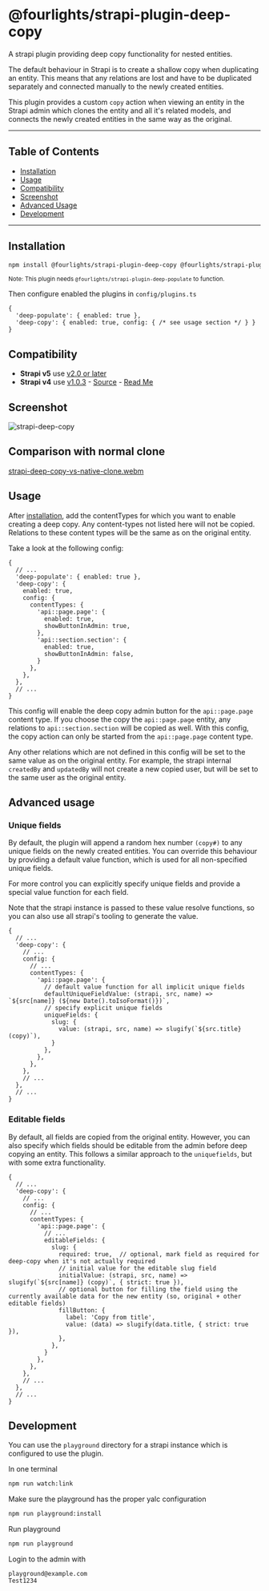 # @fourlights/strapi-plugin-deep-copy

A strapi plugin providing deep copy functionality for nested entities.

The default behaviour in Strapi is to create a shallow copy when duplicating an entity.
This means that any relations are lost and have to be duplicated separately and connected manually to the newly created entities.

This plugin provides a custom `copy` action when viewing an entity in the Strapi admin which clones the entity and all it's related models, and connects the newly created entities in the same way as the original.

---
## Table of Contents

* [Installation](#installation)
* [Usage](#usage)
* [Compatibility](#compatibility)
* [Screenshot](#screenshot)
* [Advanced Usage](#advanced-usage)
* [Development](#development)

---

## Installation

```bash
npm install @fourlights/strapi-plugin-deep-copy @fourlights/strapi-plugin-deep-populate
```
<sub>Note: This plugin needs `@fourlights/strapi-plugin-deep-populate` to function.</sub>

Then configure enabled the plugins in `config/plugins.ts`

```json5
{
  'deep-populate': { enabled: true },
  'deep-copy': { enabled: true, config: { /* see usage section */ } }
}
```

## Compatibility

- **Strapi v5** use [v2.0 or later](https://github.com/Four-Lights-NL/strapi-plugin-deep-copy/releases)
- **Strapi v4** use [v1.0.3](https://github.com/Four-Lights-NL/strapi-plugin-deep-copy/releases/tag/v1.0.3) - [Source](https://github.com/Four-Lights-NL/strapi-plugin-deep-copy/tree/v1.0.3) - [Read Me](https://github.com/Four-Lights-NL/strapi-plugin-deep-copy/blob/v1.0.3/README.md)



## Screenshot

![strapi-deep-copy](https://github.com/user-attachments/assets/33c4f50c-2768-4260-a733-86a83e0e612d)

## Comparison with normal clone

[strapi-deep-copy-vs-native-clone.webm](https://github.com/user-attachments/assets/4a15fbba-547e-4693-9ce5-a895fdb83d7f)


## Usage

After [installation](#installation), add the contentTypes for which you want to enable creating a deep copy.
Any content-types not listed here will not be copied. Relations to these content types will be the same as on the original entity.

Take a look at the following config:

```json5
{
  // ...
  'deep-populate': { enabled: true },
  'deep-copy': {
    enabled: true,
    config: {
      contentTypes: {
        'api::page.page': {
          enabled: true,
          showButtonInAdmin: true,
        },
        'api::section.section': {
          enabled: true,
          showButtonInAdmin: false,
        }
      },
    },
  },
  // ...
}
```

This config will enable the deep copy admin button for the `api::page.page` content type.
If you choose the copy the `api::page.page` entity, any relations to `api::section.section` will be copied as well.
With this config, the copy action can only be started from the `api::page.page` content type.

Any other relations which are not defined in this config will be set to the same value as on the original entity.
For example, the strapi internal `createdBy` and `updatedBy` will not create a new copied user, but will be set to the same user as the original entity.

## Advanced usage

### Unique fields

By default, the plugin will append a random hex number `(copy#)` to any unique fields on the newly created entities.
You can override this behaviour by providing a default value function, which is used for all non-specified unique fields.

For more control you can explicitly specify unique fields and provide a special value function for each field.

Note that the strapi instance is passed to these value resolve functions, so you can also use all strapi's tooling to generate the value.

```json5
{
  // ...
  'deep-copy': {
    // ...
    config: {
      // ...
      contentTypes: {
        'api::page.page': {
          // default value function for all implicit unique fields
          defaultUniqueFieldValue: (strapi, src, name) => `${src[name]} (${new Date().toIsoFormat()})`,
          // specify explicit unique fields
          uniqueFields: {
            slug: {
              value: (strapi, src, name) => slugify(`${src.title} (copy)`),
            }
          },
        },
      },
    },
    // ...
  },
  // ...
}
```

### Editable fields

By default, all fields are copied from the original entity. However, you can also specify which fields should be editable from the admin before deep copying an entity.
This follows a similar approach to the `uniquefields`, but with some extra functionality.

```json5
{
  // ...
  'deep-copy': {
    // ...
    config: {
      // ...
      contentTypes: {
        'api::page.page': {
          // ...
          editableFields: {
            slug: {
              required: true,  // optional, mark field as required for deep-copy when it's not actually required
              // initial value for the editable slug field
              initialValue: (strapi, src, name) => slugify(`${src[name]} (copy)`, { strict: true }),
              // optional button for filling the field using the currently available data for the new entity (so, original + other editable fields)
              fillButton: {
                label: 'Copy from title',
                value: (data) => slugify(data.title, { strict: true }),
              },
            },  
          }
        },
      },
    },
    // ...
  },
  // ...
}
```

## Development

You can use the `playground` directory for a strapi instance which is configured to use the plugin.

In one terminal
```bash
npm run watch:link
```

Make sure the playground has the proper yalc configuration
```bash
npm run playground:install
```

Run playground
```bash
npm run playground
```

Login to the admin with

```
playground@example.com
Test1234
```
